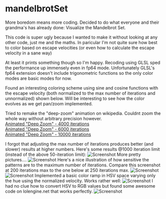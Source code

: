 # mandelbrotSet

More boredom means more coding. Decided to do what everyone and their grandma's has already done: Visualize the Mandelbrot Set. 

This code is super ugly because I wanted to make it without looking at any other code, just me and the maths. 
In paricular I'm not quite sure how best to color based on escape velocities (or even how to calculate the escape velocity in a sane way)

At least it prints something though so I'm happy. Recoding using GLSL sped the performance up immensely even in fp64 mode.
Unfortunately GLSL's fp64 extension doesn't include trigonometric functions so the only color modes are basic modes for now.

Found an interesting coloring scheme using sine and cosine functions with the escape velocity (both normalized to the max number of iterations and unnormalized) shown below. Will be interesting to see how the color evolves as we get pan/zoom implemented.

Tried to remake the "deep-zoom" animation on wikipedia. Couldnt zoom the whole way without arbitrary precision however.  
[Animated "Deep Zoom" - 4000 iterations](https://i.imgur.com/QVky6WX.mp4)  
[Animated "Deep Zoom" - 6000 iterations](https://i.imgur.com/Kk3XzEy.mp4)  
[Animated "Deep Zoom" - 10000 iterations](https://i.imgur.com/qJxoWdr.mp4)  

I forgot that adjusting the max number of iterations produces better (and slower) results at higher numbers. 
Here's some results @1000 iteration limit (instead of the above 50-iteration limit):
![Screenshot](https://i.imgur.com/ihgfHYO.png)
More pretty pictures....
![Screenshot](https://i.imgur.com/lah8sKX.png)
Here's a nice illustration of how sensitive the patterns are to the maximum number of iterations. 
Compare this screenshot at 200 iterations max to the one below at 250 iterations max.
![Screenshot](https://i.imgur.com/Zjo5xDg.png)
![Screenshot](https://i.imgur.com/gTjPZN8.png)
Implemented a basic color ramp in HSV space varying only the hue using the normalized velocity. Works rather well:
![Screenshot](https://i.imgur.com/Wa1MHxC.png)
I had no clue how to convert HSV to RGB values but found some awesome code on lolengine.net that works perfectly.
![Screenshot](https://image.ibb.co/nnOvtU/mandelbrot_colorscheme_hsvramp2.png)
